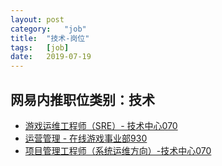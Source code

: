 ```yaml
---
layout:	post
category:	"job"
title:	"技术-岗位"
tags:	[job]
date:	2019-07-19
---
```

## 网易内推职位类别：技术
- [游戏运维工程师（SRE）- 技术中心070](http://mobile.bole.netease.com/bole/boleDetail?id=17237&employeeId=346f03c3cda5f04c&key=all)
- [运营管理 - 在线游戏事业部930](http://mobile.bole.netease.com/bole/boleDetail?id=16810&employeeId=346f03c3cda5f04c&key=all)
- [项目管理工程师（系统运维方向）-技术中心070](http://mobile.bole.netease.com/bole/boleDetail?id=14645&employeeId=346f03c3cda5f04c&key=all)
